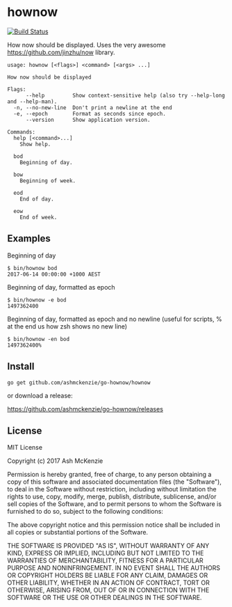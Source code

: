 hownow
======

[![Build Status](https://travis-ci.org/ashmckenzie/go-hownow.svg?branch=master)](https://travis-ci.org/ashmckenzie/go-hownow)

How now should be displayed.  Uses the very awesome https://github.com/jinzhu/now library.

```
usage: hownow [<flags>] <command> [<args> ...]

How now should be displayed

Flags:
      --help         Show context-sensitive help (also try --help-long and --help-man).
  -n, --no-new-line  Don't print a newline at the end
  -e, --epoch        Format as seconds since epoch.
      --version      Show application version.

Commands:
  help [<command>...]
    Show help.

  bod
    Beginning of day.

  bow
    Beginning of week.

  eod
    End of day.

  eow
    End of week.
```

Examples
--------

Beginning of day

```
$ bin/hownow bod
2017-06-14 00:00:00 +1000 AEST
```

Beginning of day, formatted as epoch

```
$ bin/hownow -e bod
1497362400
```

Beginning of day, formatted as epoch and no newline (useful for scripts, % at the end us how zsh shows no new line)

```
$ bin/hownow -en bod
1497362400%
```

Install
-------

`go get github.com/ashmckenzie/go-hownow/hownow`

or download a release:

https://github.com/ashmckenzie/go-hownow/releases

License
-------

MIT License

Copyright (c) 2017 Ash McKenzie

Permission is hereby granted, free of charge, to any person obtaining a copy
of this software and associated documentation files (the "Software"), to deal
in the Software without restriction, including without limitation the rights
to use, copy, modify, merge, publish, distribute, sublicense, and/or sell
copies of the Software, and to permit persons to whom the Software is
furnished to do so, subject to the following conditions:

The above copyright notice and this permission notice shall be included in all
copies or substantial portions of the Software.

THE SOFTWARE IS PROVIDED "AS IS", WITHOUT WARRANTY OF ANY KIND, EXPRESS OR
IMPLIED, INCLUDING BUT NOT LIMITED TO THE WARRANTIES OF MERCHANTABILITY,
FITNESS FOR A PARTICULAR PURPOSE AND NONINFRINGEMENT. IN NO EVENT SHALL THE
AUTHORS OR COPYRIGHT HOLDERS BE LIABLE FOR ANY CLAIM, DAMAGES OR OTHER
LIABILITY, WHETHER IN AN ACTION OF CONTRACT, TORT OR OTHERWISE, ARISING FROM,
OUT OF OR IN CONNECTION WITH THE SOFTWARE OR THE USE OR OTHER DEALINGS IN THE
SOFTWARE.
